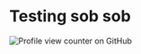 # Testing sob sob
![Profile view counter on GitHub](https://komarev.com/ghpvc/?username=Monarchtry&color=5f1212&style=folat-square&label=Resident)
